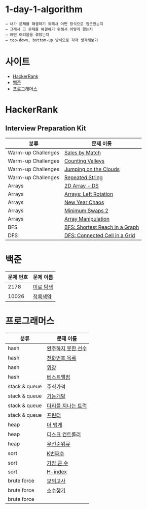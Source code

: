 # 1-day-1-algorithm
```
→ 내가 문제를 해결하기 위해서 어떤 방식으로 접근했는지
→ 그래서 그 문제를 해결하기 위해서 어떻게 했는지
→ 어떤 어려움을 겪었는지
→ top-down, bottom-up 방식으로 각각 생각해보기
```

# 사이트
- [HackerRank](#hackerrank)  
- [백준](#백준)
- [프로그래머스](#프로그래머스)  

# HackerRank 
## Interview Preparation Kit
| 분류 | 문제 이름                             |
| ---- | ------------------------------------- |
|Warm-up Challenges |  [Sales by Match](../../issues/1) |
|Warm-up Challenges | [Counting Valleys](../../issues/2) |
|Warm-up Challenges | [Jumping on the Clouds](../../issues/3) |
|Warm-up Challenges | [Repeated String](../../issues/4) |  
|Arrays | [2D Array - DS](../../issues/5)  |  
|Arrays | [Arrays: Left Rotation](../../issues/6)  |  
|Arrays | [New Year Chaos](../../issues/11)  |  
|Arrays |  [Minimum Swaps 2](../../issues/12)  |  
|Arrays |  [Array Manipulation](../../issues/30)   |    
|BFS |  [BFS: Shortest Reach in a Graph](../../issues/9)  |    
|DFS |  [DFS: Connected Cell in a Grid](../../issues/10)  |      


# 백준  
| 문제 번호 | 문제 이름                             |
| ---- | ------------------------------------- |
|2178 |  [미로 탐색](../../issues/7) |
|10026 | [적록색약](../../issues/8)| 


# 프로그래머스

| 분류 | 문제 이름                             |
| ---- | ------------------------------------- |
| hash | [완주하지 못한 선수](../../issues/13) | 
| hash | [전화번호 목록](../../issues/14) | 
| hash | [위장](../../issues/15) | 
| hash | [베스트앨범](../../issues/16) | 
| stack & queue | [주식가격](../../issues/17) | 
| stack & queue | [기능개발](../../issues/18) | 
| stack & queue | [다리를 지나는 트럭](../../issues/19) | 
| stack & queue | [프린터](../../issues/20) | 
| heap | [더 맵게](../../issues/21) | 
| heap | [디스크 컨트롤러](../../issues/22) | 
| heap | [우선순위큐](../../issues/23) | 
| sort | [K번째수](../../issues/24) | 
| sort | [가장 큰 수](../../issues/25) | 
| sort | [H-index](../../issues/26) |
| brute force | [모의고사](../../issues/27) | 
| brute force | [소수찾기](../../issues/27) | 
| brute force | [](../../issues/27) | 
